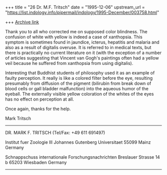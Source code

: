 +++
title = "26 Dr. M.F. Tritsch"
date = "1995-12-06"
upstream_url = "https://list.indology.info/pipermail/indology/1995-December/003758.html"

+++
[Archive link](https://list.indology.info/pipermail/indology/1995-December/003758.html)

Thank you to all who corrected me on supposed color blindness. 
The confusion of white with yellow is indeed a case of xanthopsia. 
This symptom is sometimes found in  jaundice, icterus, hepatitis and 
malaria and also as a result of digitalis overuse. It is referred to in 
medical texts, but there is practically no current literature on it 
(with the exception of a number of articles suggesting that Vincent 
van Gogh's paintings often had a yellow veil because he suffered from 
xanthopsia from using digitalis).

Interesting that Buddhist students of philosophy used it as an 
example of faulty perception. It really is like a colored filter 
before the eye, resulting presumably from diffusion of the pigment 
(bilirubin from break down of blood cells or gall bladder 
malfunction) into the aqueous humor of the eyeball. The externally 
visible yellow coloration of the whites of the eyes has no effect on 
perception at all. 

Once again, thanks for the help.

Mark Tritsch
**********************************************************

DR. MARK F. TRITSCH      (Tel/Fax: +49 611 691497)

Institut fuer Zoologie III
Johannes Gutenberg Universitaet
55099 Mainz
Germany

Schnappschuss internationale Forschungsnachrichten
Breslauer Strasse 14 b
65203 Wiesbaden
Germany

**********************************************************





